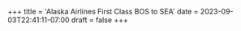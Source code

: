 +++
title = 'Alaska Airlines First Class BOS to SEA'
date = 2023-09-03T22:41:11-07:00
draft = false
+++
